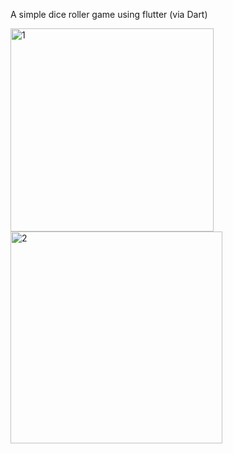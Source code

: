 A simple dice roller game using flutter (via Dart)

<img width="325" alt="1" src="https://github.com/mseeam/Dice_Game_Flutter/assets/112004640/5ff5bf15-7f08-4abd-9884-46f455dc9dc9">


<img width="339" alt="2" src="https://github.com/mseeam/Dice_Game_Flutter/assets/112004640/bb5c945f-3c0d-45e9-a27b-dc08dbdcddae">
